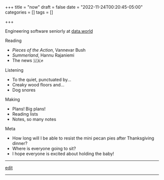 +++
title = "now"
draft = false
date = "2022-11-24T00:20:45-05:00"
categories = []
tags = []

+++

Engineering software seniorly at [data.world](https://data.world)

Reading
  - _Pieces of the Action_, Vannevar Bush
  - _Summerland_, Hannu Rajaniemi
  - The news 🇺🇦✊

Listening
  - To the quiet, punctuated by...
  - Creaky wood floors and...
  - Dog snores

Making
  - Plans! Big plans!
  - Reading lists
  - Notes, so many notes

Meta
  - How long will I be able to resist the mini pecan pies after Thanksgiving dinner?
  - Where is everyone going to sit?
  - I hope everyone is excited about holding the baby!

* * *

[edit](https://github.com/chrisbodhi/newschematic/edit/master/content/now.md)

* * *

